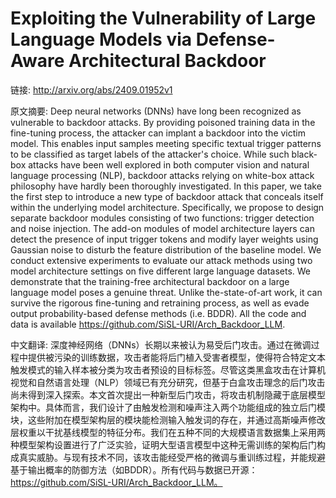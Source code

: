 # Exploiting the Vulnerability of Large Language Models via Defense-Aware Architectural Backdoor

链接: http://arxiv.org/abs/2409.01952v1

原文摘要:
Deep neural networks (DNNs) have long been recognized as vulnerable to
backdoor attacks. By providing poisoned training data in the fine-tuning
process, the attacker can implant a backdoor into the victim model. This
enables input samples meeting specific textual trigger patterns to be
classified as target labels of the attacker's choice. While such black-box
attacks have been well explored in both computer vision and natural language
processing (NLP), backdoor attacks relying on white-box attack philosophy have
hardly been thoroughly investigated. In this paper, we take the first step to
introduce a new type of backdoor attack that conceals itself within the
underlying model architecture. Specifically, we propose to design separate
backdoor modules consisting of two functions: trigger detection and noise
injection. The add-on modules of model architecture layers can detect the
presence of input trigger tokens and modify layer weights using Gaussian noise
to disturb the feature distribution of the baseline model. We conduct extensive
experiments to evaluate our attack methods using two model architecture
settings on five different large language datasets. We demonstrate that the
training-free architectural backdoor on a large language model poses a genuine
threat. Unlike the-state-of-art work, it can survive the rigorous fine-tuning
and retraining process, as well as evade output probability-based defense
methods (i.e. BDDR). All the code and data is available
https://github.com/SiSL-URI/Arch_Backdoor_LLM.

中文翻译:
深度神经网络（DNNs）长期以来被认为易受后门攻击。通过在微调过程中提供被污染的训练数据，攻击者能将后门植入受害者模型，使得符合特定文本触发模式的输入样本被分类为攻击者预设的目标标签。尽管这类黑盒攻击在计算机视觉和自然语言处理（NLP）领域已有充分研究，但基于白盒攻击理念的后门攻击尚未得到深入探索。本文首次提出一种新型后门攻击，将攻击机制隐藏于底层模型架构中。具体而言，我们设计了由触发检测和噪声注入两个功能组成的独立后门模块，这些附加在模型架构层的模块能检测输入触发词的存在，并通过高斯噪声修改层权重以干扰基线模型的特征分布。我们在五种不同的大规模语言数据集上采用两种模型架构设置进行了广泛实验，证明大型语言模型中这种无需训练的架构后门构成真实威胁。与现有技术不同，该攻击能经受严格的微调与重训练过程，并能规避基于输出概率的防御方法（如BDDR）。所有代码与数据已开源：https://github.com/SiSL-URI/Arch_Backdoor_LLM。
